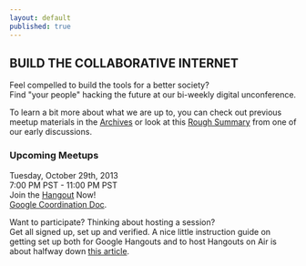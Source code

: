 ```yaml
---
layout: default
published: true
---
```


## BUILD THE COLLABORATIVE INTERNET
Feel compelled to build the tools for a better society?  
Find "your people" hacking the future at our bi-weekly digital unconference.

To learn a bit more about what we are up to, you can check out previous meetup materials in the [Archives](http://collaborativeinter.net/wiki/archives.html) or look at this [Rough Summary](http://collaborativeinter.net/wiki/RoughSummary.html) from one of our early discussions. 
  
### Upcoming Meetups  

Tuesday, October 29th, 2013   
7:00 PM PST - 11:00 PM PST  
Join the [Hangout](http://youtu.be/U4pDofWjuEo) Now!  
[Google Coordination Doc](https://docs.google.com/spreadsheet/ccc?key=0Aqe_OvhjNeDPdFZHSzB0NlJ1TVpWWmdVOVdMR0FvVGc&usp=sharing).   

  

Want to participate?  Thinking about hosting a session?  
Get all signed up, set up and verified.  A nice little instruction guide on getting set up both for Google Hangouts and to host Hangouts on Air is about halfway down [this article](http://mackwebsolutions.com/blog/2012/08/the-comprehensiveish-guide-to-google-hangouts/). 
